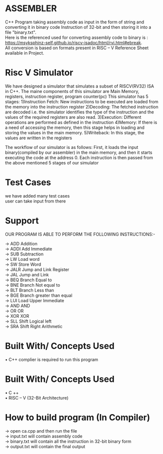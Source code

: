 # ASSEMBLER
C++ Program taking assembly code as input in the form of string and converting it in binary code Instruction of 32-bit and then storing it into a file "binary.txt". <br/>
Here is the referenced used for converting assembly code to binary is : https://msyksphinz-self.github.io/riscv-isadoc/html/rvi.html#ebreak. <br/>
All conversion is based on formats present in RISC – V Reference Sheet available in Project. <br/>

# Risc V Simulator
We have designed a simulator that simulates a subset of RISCV(RV32) ISA in C++. The maine components of this simulator are Main Memory, registers, instruction register, program counter(pc)
This simulator has 5 stages:
1)Instruction Fetch:  New instructions to be executed are loaded from the memory into the instruction register
2)Decoding: The fetched instruction are decoded i.e. the simulator identifies the type of the instruction and the values of the required registers are also read.
3)Execution: Different operations are performed as defined in the instruction
4)Memory: If there is a need of accessing the memory, then this stage helps in loading and storing the values in the main memory.
5)Writeback: In this stage, the values are written in the registers

The workflow of our simulator is as follows:
First, it loads the input binary(compiled by our assembler) in the main memory, and then it starts executing the code at the address 0.
Each instruction is then passed from the above mentioned 5 stages of our simulator

# Test Cases
we have added many test cases  <br/>
user can take input from there

# Support
OUR PROGRAM IS ABLE TO PERFORM THE FOLLOWING INSTRUCTIONS:-

->	ADD             Addition <br/>
->	ADDI 		        Add Immediate <br/>
->	SUB 		Subtraction <br/>
->	LW 		Load word <br/>
->	SW 		Store Word <br/>
->	JALR 		Jump and Link Register <br/>
->	JAL 		Jump and Link  <br/>
->	BEQ 		Branch Equal to <br/>
->	BNE 		Branch Not equal to <br/>
->	BLT		Branch Less than <br/>
->	BGE 		Branch greater than equal <br/>
->	LUI 		Load Upper Immediate <br/>
->	AND 		AND <br/>
->	OR 		OR <br/>
->	XOR 		XOR <br/>
->	SLL 		Shift Logical left <br/>
->	SRA 		Shift Right Arithmetic <br/>


# Built With/ Concepts Used
•	C++ complier is required to run this program

# Built With/ Concepts Used
•	C ++      \
•	RISC – V (32-Bit Architecture)

# How to build program (In Compiler)
->	open ca.cpp and then run the file <br/>
->	input.txt will contain assembly code <br/>
->	binary.txt will contain all the instruction in 32-bit binary form <br/>
->	output.txt will contain the final output  <br/>


